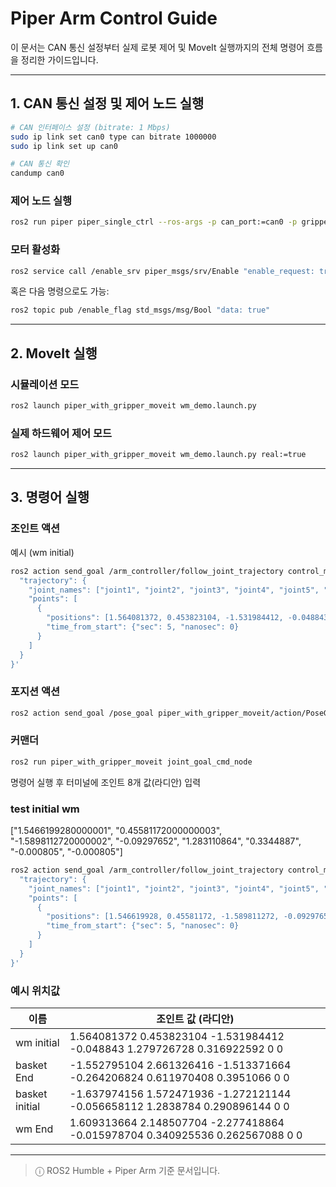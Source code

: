 # Piper Arm Control Guide

이 문서는 CAN 통신 설정부터 실제 로봇 제어 및 MoveIt 실행까지의 전체 명령어 흐름을 정리한 가이드입니다.

---

## 1. CAN 통신 설정 및 제어 노드 실행

```bash
# CAN 인터페이스 설정 (bitrate: 1 Mbps)
sudo ip link set can0 type can bitrate 1000000
sudo ip link set up can0

# CAN 통신 확인
candump can0
```

### 제어 노드 실행

```bash
ros2 run piper piper_single_ctrl --ros-args -p can_port:=can0 -p gripper_exist:=true -p gripper_val_mutiple:=2
```

### 모터 활성화

```bash
ros2 service call /enable_srv piper_msgs/srv/Enable "enable_request: true"
```

혹은 다음 명령으로도 가능:

```bash
ros2 topic pub /enable_flag std_msgs/msg/Bool "data: true"
```

---

## 2. MoveIt 실행

### 시뮬레이션 모드

```bash
ros2 launch piper_with_gripper_moveit wm_demo.launch.py
```

### 실제 하드웨어 제어 모드

```bash
ros2 launch piper_with_gripper_moveit wm_demo.launch.py real:=true
```

---

## 3. 명령어 실행

### 조인트 액션

예시 (wm initial)

```bash
ros2 action send_goal /arm_controller/follow_joint_trajectory control_msgs/action/FollowJointTrajectory '{
  "trajectory": {
    "joint_names": ["joint1", "joint2", "joint3", "joint4", "joint5", "joint6"],
    "points": [
      {
        "positions": [1.564081372, 0.453823104, -1.531984412, -0.048843, 1.279726728, 0.316922592],
        "time_from_start": {"sec": 5, "nanosec": 0}
      }
    ]
  }
}'
```

### 포지션 액션

```bash
ros2 action send_goal /pose_goal piper_with_gripper_moveit/action/PoseGoal "{target_pose: {header: {frame_id: 'base_link'}, pose: {position: {x: 0.4, y: 0.0, z: 0.7}, orientation: {x: 0.0, y: 0.0, z: 0.0, w: 1.0}}}}”
```

### 커맨더

```bash
ros2 run piper_with_gripper_moveit joint_goal_cmd_node
```

명령어 실행 후 터미널에 조인트 8개 값(라디안) 입력
### test initial wm 
["1.5466199280000001", "0.45581172000000003", "-1.5898112720000002", "-0.09297652", "1.283110864", "0.3344887", "-0.000805", "-0.000805"]
```bash
ros2 action send_goal /arm_controller/follow_joint_trajectory control_msgs/action/FollowJointTrajectory '{
  "trajectory": {
    "joint_names": ["joint1", "joint2", "joint3", "joint4", "joint5", "joint6"],
    "points": [
      {
        "positions": [1.546619928, 0.45581172, -1.589811272, -0.09297652, 1.283110864, 0.3344887],
        "time_from_start": {"sec": 5, "nanosec": 0}
      }
    ]
  }
}'
```
### 예시 위치값

| 이름           | 조인트 값 (라디안) |
|----------------|--------------------|
| wm initial     | 1.564081372 0.453823104 -1.531984412 -0.048843 1.279726728 0.316922592 0 0 |
| basket End     | -1.552795104 2.661326416 -1.513371664 -0.264206824 0.611970408 0.3951066 0 0 |
| basket initial | -1.637974156 1.572471936 -1.272121144 -0.056658112 1.2838784 0.290896144 0 0 |
| wm End         | 1.609313664 2.148507704 -2.277418864 -0.015978704 0.340925536 0.262567088 0 0 |

---

> ⓘ ROS2 Humble + Piper Arm 기준 문서입니다.
